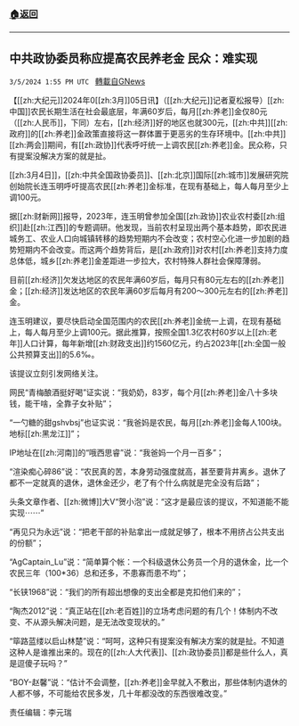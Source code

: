 ###  [:house:返回](README.md)
---


## 中共政协委员称应提高农民养老金 民众：难实现
`3/5/2024 1:55 PM UTC ` [轉載自GNews](https://gnews.org/articles/2367515)

【[[zh:大纪元]]2024年0[[zh:3月]]05日讯】（[[zh:大纪元]]记者夏松报导）[[zh:中国]]农民长期生活在社会最底层，年满60岁后，每月[[zh:养老]]金仅80元（[[zh:人民币]]，下同）左右，[[zh:经济]]好的地区也就300元，[[zh:中共]][[zh:政府]]的[[zh:养老]]金政策直接将这一群体置于更恶劣的生存环境中。[[zh:中共]][[zh:两会]]期间，有[[zh:政协]]代表呼吁统一上调农民[[zh:养老]]金。民众称，只有提案没解决方案的就是扯。

[[zh:3月4日]]，[[zh:中共全国政协委员]]、[[zh:北京]]国际[[zh:城市]]发展研究院创始院长连玉明呼吁提高农民[[zh:养老]]金标准，在现有基础上，每人每月至少上调100元。

据[[zh:财新网]]报导，2023年，连玉明曾参加全国[[zh:政协]]农业农村委[[zh:组织]]赴[[zh:江西]]的专题调研。他发现，当前农村呈现出两个基本趋势，即农民进城务工、农业人口向城镇转移的趋势短期内不会改变；农村空心化进一步加剧的趋势短期内不会改变。而这两个趋势背后，是[[zh:政府]]对农村[[zh:养老]]支持力度总体低，城乡[[zh:养老]]金差距进一步拉大，农村特殊人群社会保障薄弱。

目前[[zh:经济]]欠发达地区的农民年满60岁后，每月只有80元左右的[[zh:养老]]金；[[zh:经济]]发达地区的农民年满60岁后每月有200～300元左右的[[zh:养老]]金。

连玉明建议，要尽快启动全国范围内的农民[[zh:养老]]金统一上调，在现有基础上，每人每月至少上调100元。据此推算，按照全国1.3亿农村60岁以上[[zh:老年]]人口计算，每年新增[[zh:财政支出]]约1560亿元，约占2023年[[zh:全国一般公共预算支出]]的5.6‰。

该提议立刻引发网络关注。

网民“青梅酿酒挺好喝”证实说：“我奶奶，83岁，每个月[[zh:养老]]金八十多块钱，能干啥，全靠子女补贴”；

“一勺糖的甜gshvbsj”也证实说：“我爸妈是农民，每月[[zh:养老]]金每人100块。地标[[zh:黑龙江]]”；

IP地址在[[zh:河南]]的“哦西思睿”说：“我爸妈一个月一百多”；

“渲染痴心碎86”说：“农民真的苦，本身劳动强度就高，甚至要背井离乡。退休了都不一定就真的退休，退休金还少，老了有个什么病就是完全没有后路”；

头条文章作者、[[zh:微博]]大V“贺小泡”说：“这才是最应该的提议，不知道能不能实现⋯⋯”

“再见只为永远”说：“把老干部的补贴拿出一成就足够了，根本不用挤占公共支出的份额”；

“AgCaptain_Lu”说：“简单算个帐：一个科级退休公务员一个月的退休金，比一个农民三年（100*36）总和还多，不患寡而患不均”；

“长铗1968”说：“我们的所有超出想像的支出全都是克扣他们来的”；

“陶杰2012”说：“真正站在[[zh:老百姓]]的立场考虑问题的有几个！体制内不改变、不从源头解决问题，是无法改变现状的。”

“筚路蓝缕以启山林楚”说：“呵呵，这种只有提案没有解决方案的就是扯。不知道这种人是谁推出来的。现在的[[zh:人大代表]]、[[zh:政协委员]]都是些什么人，真是逗傻子玩吗？”

“BOY-赵馨”说：“估计不会调整，[[zh:养老]]金早就入不敷出，那些体制内退休的人都不够，不可能给农民多发，几十年都没改的东西很难改变。”

责任编辑：李元瑞
